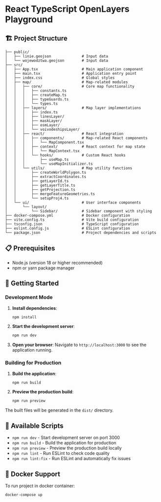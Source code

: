 # React TypeScript OpenLayers Playground

## 🏗️ Project Structure

```
├── public/
│   ├── linie.geojson              # Input data
│   └── wojewodztwa.geojson        # Input data
├── src/
│   ├── App.tsx                    # Main application component
│   ├── main.tsx                   # Application entry point
│   ├── index.css                  # Global styles
│   ├── map/                       # Map-related modules
│   │   ├── core/                  # Core map functionality
│   │   │   ├── constants.ts
│   │   │   ├── createMap.ts
│   │   │   ├── typeGuards.ts
│   │   │   └── types.ts
│   │   ├── layers/                # Map layer implementations
│   │   │   ├── index.ts
│   │   │   ├── linesLayer/
│   │   │   ├── maskLayer/
│   │   │   ├── osmLayer/
│   │   │   └── voivodeshipsLayer/
│   │   ├── react/                 # React integration
│   │   │   ├── components/        # Map-related React components
│   │   │   │   └── MapComponent.tsx
│   │   │   ├── context/           # React context for map state
│   │   │   │   └── MapContext.tsx
│   │   │   └── hooks/             # Custom React hooks
│   │   │       ├── useMap.ts
│   │   │       └── useMapInitializer.ts
│   │   └── utils/                 # Map utility functions
│   │       ├── createWorldPolygon.ts
│   │       ├── extractCoordinates.ts
│   │       ├── getLayerId.ts
│   │       ├── getLayerTitle.ts
│   │       ├── getProjection.ts
│   │       ├── mergeFeatureGeometries.ts
│   │       └── setupProj4.ts
│   └── ui/                        # User interface components
│       └── layout/
│           └── Sidebar/           # Sidebar component with styling
├── docker-compose.yml             # Docker configuration
├── vite.config.ts                 # Vite build configuration
├── tsconfig.json                  # TypeScript configuration
├── eslint.config.js               # ESLint configuration
└── package.json                   # Project dependencies and scripts
```

## 📋 Prerequisites

- Node.js (version 18 or higher recommended)
- npm or yarn package manager

## 🚀 Getting Started

### Development Mode

1. **Install dependencies**:
   ```bash
   npm install
   ```

2. **Start the development server**:
   ```bash
   npm run dev
   ```

3. **Open your browser**:
   Navigate to `http://localhost:3000` to see the application running.

### Building for Production

1. **Build the application**:
   ```bash
   npm run build
   ```

2. **Preview the production build**:
   ```bash
   npm run preview
   ```

The built files will be generated in the `dist/` directory.

## 🧰 Available Scripts

- `npm run dev` - Start development server on port 3000
- `npm run build` - Build the application for production
- `npm run preview` - Preview the production build locally
- `npm run lint` - Run ESLint to check code quality
- `npm run lint:fix` - Run ESLint and automatically fix issues

## 🐳 Docker Support

To run project in docker container:

```bash
docker-compose up
```
